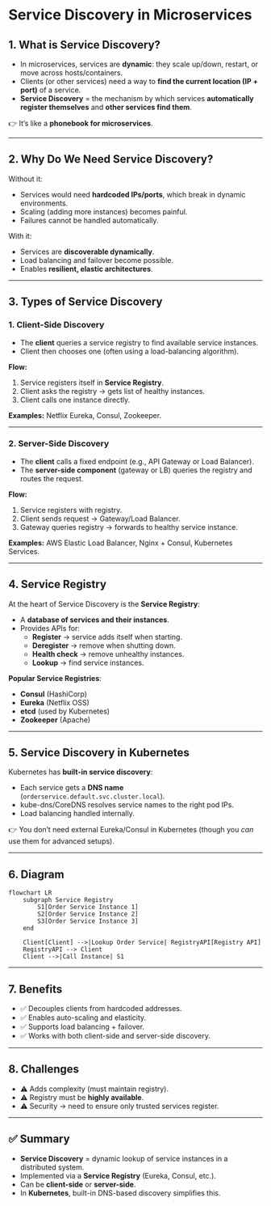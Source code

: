 # Service Discovery in Microservices

## 1. What is Service Discovery?
- In microservices, services are **dynamic**: they scale up/down, restart, or move across hosts/containers.  
- Clients (or other services) need a way to **find the current location (IP + port)** of a service.  
- **Service Discovery** = the mechanism by which services **automatically register themselves** and **other services find them**.  

👉 It’s like a **phonebook for microservices**.

---

## 2. Why Do We Need Service Discovery?
Without it:  
- Services would need **hardcoded IPs/ports**, which break in dynamic environments.  
- Scaling (adding more instances) becomes painful.  
- Failures cannot be handled automatically.  

With it:  
- Services are **discoverable dynamically**.  
- Load balancing and failover become possible.  
- Enables **resilient, elastic architectures**.

---

## 3. Types of Service Discovery

### 1. Client-Side Discovery
- The **client** queries a service registry to find available service instances.  
- Client then chooses one (often using a load-balancing algorithm).  

**Flow:**  
1. Service registers itself in **Service Registry**.  
2. Client asks the registry → gets list of healthy instances.  
3. Client calls one instance directly.  

**Examples:** Netflix Eureka, Consul, Zookeeper.  

---

### 2. Server-Side Discovery
- The **client** calls a fixed endpoint (e.g., API Gateway or Load Balancer).  
- The **server-side component** (gateway or LB) queries the registry and routes the request.  

**Flow:**  
1. Service registers with registry.  
2. Client sends request → Gateway/Load Balancer.  
3. Gateway queries registry → forwards to healthy service instance.  

**Examples:** AWS Elastic Load Balancer, Nginx + Consul, Kubernetes Services.  

---

## 4. Service Registry
At the heart of Service Discovery is the **Service Registry**:
- A **database of services and their instances**.  
- Provides APIs for:
  - **Register** → service adds itself when starting.  
  - **Deregister** → remove when shutting down.  
  - **Health check** → remove unhealthy instances.  
  - **Lookup** → find service instances.  

**Popular Service Registries**:
- **Consul** (HashiCorp)  
- **Eureka** (Netflix OSS)  
- **etcd** (used by Kubernetes)  
- **Zookeeper** (Apache)  

---

## 5. Service Discovery in Kubernetes
Kubernetes has **built-in service discovery**:
- Each service gets a **DNS name** (`orderservice.default.svc.cluster.local`).  
- kube-dns/CoreDNS resolves service names to the right pod IPs.  
- Load balancing handled internally.  

👉 You don’t need external Eureka/Consul in Kubernetes (though you *can* use them for advanced setups).

---

## 6. Diagram

```mermaid
flowchart LR
    subgraph Service Registry
        S1[Order Service Instance 1]
        S2[Order Service Instance 2]
        S3[Order Service Instance 3]
    end

    Client[Client] -->|Lookup Order Service| RegistryAPI[Registry API]
    RegistryAPI --> Client
    Client -->|Call Instance| S1
```

---

## 7. Benefits
- ✅ Decouples clients from hardcoded addresses.  
- ✅ Enables auto-scaling and elasticity.  
- ✅ Supports load balancing + failover.  
- ✅ Works with both client-side and server-side discovery.  

---

## 8. Challenges
- ⚠️ Adds complexity (must maintain registry).  
- ⚠️ Registry must be **highly available**.  
- ⚠️ Security → need to ensure only trusted services register.  

---

## ✅ Summary
- **Service Discovery** = dynamic lookup of service instances in a distributed system.  
- Implemented via a **Service Registry** (Eureka, Consul, etc.).  
- Can be **client-side** or **server-side**.  
- In **Kubernetes**, built-in DNS-based discovery simplifies this.  
